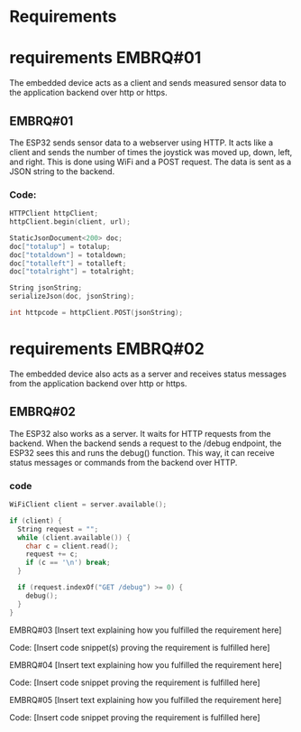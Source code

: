 # Requirements


# requirements EMBRQ#01
The embedded device acts as a client and sends measured sensor data to the application backend over http or https.

## EMBRQ#01
The ESP32 sends sensor data to a webserver using HTTP. It acts like a client and sends the number of times the joystick was moved up, down, left, and right. This is done using WiFi and a POST request. The data is sent as a JSON string to the backend.

### Code:
```cpp
HTTPClient httpClient;
httpClient.begin(client, url);

StaticJsonDocument<200> doc;
doc["totalup"] = totalup;
doc["totaldown"] = totaldown;
doc["totalleft"] = totalleft;
doc["totalright"] = totalright;

String jsonString;
serializeJson(doc, jsonString);

int httpcode = httpClient.POST(jsonString);
```

# requirements EMBRQ#02
The embedded device also acts as a server and receives status messages from the application backend over http or https.

## EMBRQ#02
The ESP32 also works as a server. It waits for HTTP requests from the backend. When the backend sends a request to the /debug endpoint, the ESP32 sees this and runs the debug() function. This way, it can receive status messages or commands from the backend over HTTP.

### code
```cpp
WiFiClient client = server.available();

if (client) {
  String request = "";
  while (client.available()) {
    char c = client.read();
    request += c;
    if (c == '\n') break;
  }

  if (request.indexOf("GET /debug") >= 0) {
    debug();
  }
}
```

EMBRQ#03
[Insert text explaining how you fulfilled the requirement here]

Code:
[Insert code snippet(s) proving the requirement is fulfilled here]

EMBRQ#04
[Insert text explaining how you fulfilled the requirement here]

Code:
[Insert code snippet proving the requirement is fulfilled here]

EMBRQ#05
[Insert text explaining how you fulfilled the requirement here]

Code:
[Insert code snippet proving the requirement is fulfilled here]
